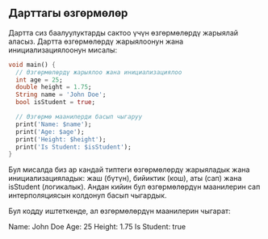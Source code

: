 ## Дарттагы өзгөрмөлөр

Дартта сиз баалуулуктарды сактоо үчүн өзгөрмөлөрдү жарыялай аласыз. Дартта өзгөрмөлөрдү жарыялоонун жана инициализациялоонун мисалы:

```dart
void main() {
  // Өзгөрмөлөрдү жарыялоо жана инициализациялоо
  int age = 25;
  double height = 1.75;
  String name = 'John Doe';
  bool isStudent = true;

  // Өзгөрмө маанилерди басып чыгаруу
  print('Name: $name');
  print('Age: $age');
  print('Height: $height');
  print('Is Student: $isStudent');
}
```
Бул мисалда биз ар кандай типтеги өзгөрмөлөрдү жарыяладык жана инициализацияладык: жаш (бүтүн), бийиктик (кош), аты (сап) жана isStudent (логикалык). Андан кийин бул өзгөрмөлөрдүн маанилерин сап интерполяциясын колдонуп басып чыгардык.

Бул кодду иштеткенде, ал өзгөрмөлөрдүн маанилерин чыгарат:

Name: John Doe
Age: 25
Height: 1.75
Is Student: true